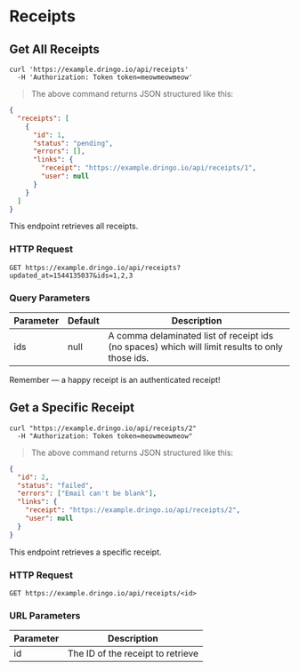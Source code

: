 # Receipts

## Get All Receipts

```shell
curl 'https://example.dringo.io/api/receipts'
  -H 'Authorization: Token token=meowmeowmeow'
```

> The above command returns JSON structured like this:

```json
{
  "receipts": [
    {
      "id": 1,
      "status": "pending",
      "errors": [],
      "links": {
        "receipt": "https://example.dringo.io/api/receipts/1",
        "user": null
      }
    }
  ]
}
```

This endpoint retrieves all receipts.

### HTTP Request

`GET https://example.dringo.io/api/receipts?updated_at=1544135037&ids=1,2,3`

### Query Parameters

Parameter | Default | Description
--------- | ------- | -----------
ids | null | A comma delaminated list of receipt ids (no spaces) which will limit results to only those ids.

<aside class="success">
Remember — a happy receipt is an authenticated receipt!
</aside>

## Get a Specific Receipt

```shell
curl "https://example.dringo.io/api/receipts/2"
  -H "Authorization: Token token=meowmeowmeow"
```

> The above command returns JSON structured like this:

```json
{
  "id": 2,
  "status": "failed",
  "errors": ["Email can't be blank"],
  "links": {
    "receipt": "https://example.dringo.io/api/receipts/2",
    "user": null
  }
}
```

This endpoint retrieves a specific receipt.

### HTTP Request

`GET https://example.dringo.io/api/receipts/<id>`

### URL Parameters

Parameter | Description
--------- | -----------
id | The ID of the receipt to retrieve
